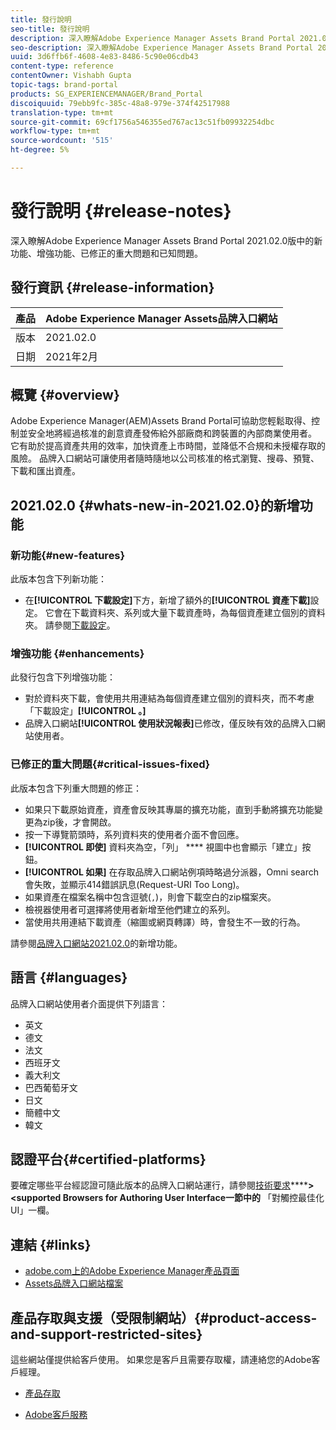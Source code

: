 ```yaml
---
title: 發行說明
seo-title: 發行說明
description: 深入瞭解Adobe Experience Manager Assets Brand Portal 2021.02.0版中的功能、增強功能、已修正的重大問題和已知問題。
seo-description: 深入瞭解Adobe Experience Manager Assets Brand Portal 2021.02.0版本中的增強功能、已修正的重大問題和已知問題。
uuid: 3d6ffb6f-4608-4e83-8486-5c90e06cdb43
content-type: reference
contentOwner: Vishabh Gupta
topic-tags: brand-portal
products: SG_EXPERIENCEMANAGER/Brand_Portal
discoiquuid: 79ebb9fc-385c-48a8-979e-374f42517988
translation-type: tm+mt
source-git-commit: 69cf1756a546355ed767ac13c51fb09932254dbc
workflow-type: tm+mt
source-wordcount: '515'
ht-degree: 5%

---
```



# 發行說明 {#release-notes}

深入瞭解Adobe Experience Manager Assets Brand Portal 2021.02.0版中的新功能、增強功能、已修正的重大問題和已知問題。

## 發行資訊 {#release-information}

| 產品 | Adobe Experience Manager Assets品牌入口網站 |
|---|---|
| 版本 | 2021.02.0 |
| 日期 | 2021年2月 |

## 概覽 {#overview}

Adobe Experience Manager(AEM)Assets Brand Portal可協助您輕鬆取得、控制並安全地將經過核准的創意資產發佈給外部廠商和跨裝置的內部商業使用者。 它有助於提高資產共用的效率，加快資產上市時間，並降低不合規和未授權存取的風險。 品牌入口網站可讓使用者隨時隨地以公司核准的格式瀏覽、搜尋、預覽、下載和匯出資產。

## 2021.02.0 {#whats-new-in-2021.02.0}的新增功能

### 新功能{#new-features}

此版本包含下列新功能：

* 在&#x200B;**[!UICONTROL 下載設定]**&#x200B;下方，新增了額外的&#x200B;**[!UICONTROL 資產下載]**&#x200B;設定。 它會在下載資料夾、系列或大量下載資產時，為每個資產建立個別的資料夾。 請參閱[下載設定](https://docs.adobe.com/content/help/en/experience-manager-brand-portal/using/download/brand-portal-download-assets.html#configure-download)。

<!-- 
* The **[!UICONTROL Download]** dialog is revamped in a list view with additional options to exclude the renditions which are not required, apply the same set of rules for similar asset types, and download the selected asset renditions. See [steps to download assets from Brand Portal](https://docs.adobe.com/content/help/en/experience-manager-brand-portal/using/download/brand-portal-download-assets.html#download-assets).
-->

<!--
* The new **[!UICONTROL Download]** dialog now appears with all the renditions of the selected assets or folders containing assets in a list view, wherein the Brand Portal users can apply same set of renditions for similar asset types and download the selected asset renditions. 
-->

<!-- 
* Navigation to the **[!UICONTROL Files]**, **[!UICONTROL Collections]**, and **[!UICONTROL Shared Links]** is now possible from all the Brand Portal pages in one-click.  

* The **[!UICONTROL Renditions]** panel in the asset details page now allows the Brand Portal users to select the original asset and (or) specific asset renditions, and directly download them from the **[!UICONTROL Renditions]** panel without having to open the **[!UICONTROL Download]** dialog. See [download assets from asset details page](https://docs.adobe.com/content/help/en/experience-manager-brand-portal/using/download/brand-portal-download-assets.html#download-assets-from-asset-details-page).
-->

<!--
Brand Portal users can exclude specific renditions which are not required and directly download the original asset and its renditions from the **[!UICONTROL Renditions]** panel on the asset details page. 
-->

<!-- 
* In addition to the existing **[!UICONTROL Download]** configurations, the Brand Portal administrators can also [configure permissions for different group of users](https://docs.adobe.com/content/help/en/experience-manager-brand-portal/using/download/brand-portal-download-assets.html#configure-download-permissions) to view and (or) download the original asset and its renditions from the asset details page. These configurations will define who can access and (or) download the asset renditions.
-->

### 增強功能 {#enhancements}

此發行包含下列增強功能：

* 對於資料夾下載，會使用共用連結為每個資產建立個別的資料夾，而不考慮「下載設定」**[!UICONTROL 。]**
* 品牌入口網站&#x200B;**[!UICONTROL 使用狀況報表]**&#x200B;已修改，僅反映有效的品牌入口網站使用者。

<!--
* The threshold of session timeout for the guest users has been reduced from 2 hours to 15 minutes.
* The additional **[!UICONTROL View pages]** option has been removed for multi-page PDFs as the user can now view the PDF pages from the Adobe Document Cloud Viewer.
-->


### 已修正的重大問題{#critical-issues-fixed}

此版本包含下列重大問題的修正：

* 如果只下載原始資產，資產會反映其專屬的擴充功能，直到手動將擴充功能變更為zip後，才會開啟。
* 按一下導覽箭頭時，系列資料夾的使用者介面不會回應。
* **[!UICONTROL 即使]** 資料夾為空，「列」 **** 視圖中也會顯示「建立」按鈕。
* **[!UICONTROL 如果]** 在存取品牌入口網站例項時略過分派器，Omni search會失敗，並顯示414錯誤訊息(Request-URI Too Long)。
* 如果資產在檔案名稱中包含逗號(`,`)，則會下載空白的zip檔案夾。
* 檢視器使用者可選擇將使用者新增至他們建立的系列。
* 當使用共用連結下載資產（縮圖或網頁轉譯）時，會發生不一致的行為。

請參閱[品牌入口網站2021.02.0](whats-new.md)的新增功能。

<!--
### Known Issues {#known-issues}

This release includes the following known issue:

* Search on the **[!UICONTROL Asset Reports]** shows processing on the product interface with no search result.
* The video DM encodes are not visible to the non-admin users on the asset details page.
* The alignment of the size of individual asset renditions and total download size is distorted in the Download dialog.
-->


<!--
* Download Settings configuration to configure asset download from Brand Portal. Fast download, custom renditions, and system renditions are the available configurations. 
-->

<!--
* Document Viewer has been introduced to enhance the PDF viewing experience. New options are available for viewing the PDF files in Brand Portal.

* Advances in the asset download process which improves the Brand Portal user experience while [downloading assets from Brand Portal](brand-portal-download-assets.md). Brand Portal administrators can configure **[!UICONTROL Fast Download]**, **[!UICONTROL Custom Renditions]**, and **[!UICONTROL System Renditions]** from the **[!UICONTROL Download]** settings. 

For details, see [what's new in Brand Portal 6.4.7](whats-new.md). 

### Critical Issues Fixed {#critical-issues-fixed-647}

This release includes fixes to the following critical issues:

* The viewer users are not permitted to share link for collections but the option to share is visible to them on the product interface.

* The **[!UICONTROL Download]** button on the options bar does not list all the licensed assets of the selected folder.

* The search takes longer to show the results for certain keywords.

* The **[!UICONTROL Agree]** and **[!UICONTROL Disagree]** check boxes does not appear on bulk selection of licensed and unlicensed assets during download.

* Filter-based search shows processing on the product interface with no search result. 

* The assets do not download from share link if the shared folder contains numerous and large assets.


### Known Issues {#known-issues-647}

This release includes the following known issues:

* If multiple assets are selected, license text does not appear on clicking Terms and Conditions on the license agreement page during download using share link.   

-->

## 語言 {#languages}

品牌入口網站使用者介面提供下列語言：

* 英文
* 德文
* 法文
* 西班牙文
* 義大利文
* 巴西葡萄牙文
* 日文
* 簡體中文
* 韓文

## 認證平台{#certified-platforms}

要確定哪些平台經認證可隨此版本的品牌入口網站運行，請參閱[技術要求](https://helpx.adobe.com/experience-manager/6-4/sites/deploying/using/technical-requirements.html)******>&lt;supported Browsers for Authoring User Interface一節中的** 「對觸控最佳化UI」一欄。

## 連結 {#links}

* [adobe.com上的Adobe Experience Manager產品頁面](http://www.adobe.com/in/marketing-cloud/experience-manager.html)
* [Assets品牌入口網站檔案](https://helpx.adobe.com/tw/experience-manager/brand-portal/user-guide.html)

## 產品存取與支援（受限制網站）{#product-access-and-support-restricted-sites}

這些網站僅提供給客戶使用。 如果您是客戶且需要存取權，請連絡您的Adobe客戶經理。

<!--
* [https://daycare.day.com](https://daycare.day.com) 
-->

* [產品存取](https://login.marketing.adobe.com)

* [Adobe客戶服務](https://helpx.adobe.com/contact.html)
